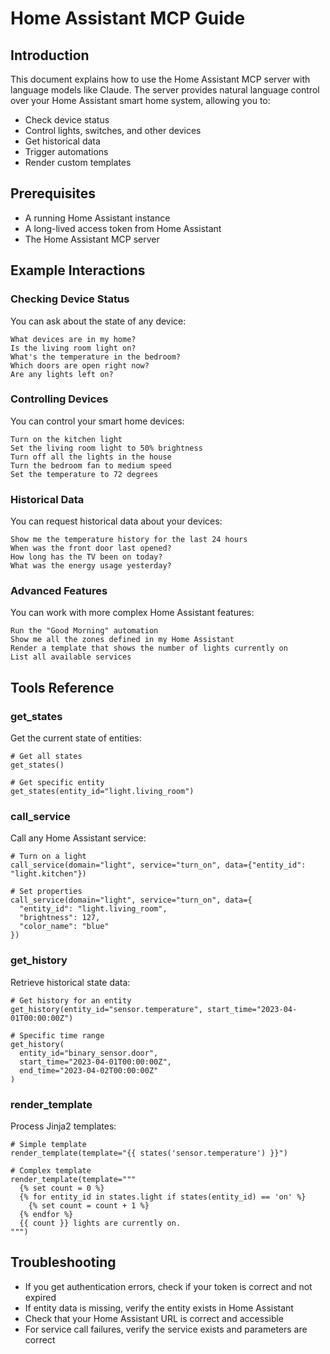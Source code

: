 # Home Assistant MCP Guide

## Introduction

This document explains how to use the Home Assistant MCP server with language models like Claude. The server provides natural language control over your Home Assistant smart home system, allowing you to:

- Check device status
- Control lights, switches, and other devices
- Get historical data
- Trigger automations
- Render custom templates

## Prerequisites

- A running Home Assistant instance
- A long-lived access token from Home Assistant
- The Home Assistant MCP server

## Example Interactions

### Checking Device Status

You can ask about the state of any device:

```
What devices are in my home?
Is the living room light on?
What's the temperature in the bedroom?
Which doors are open right now?
Are any lights left on?
```

### Controlling Devices

You can control your smart home devices:

```
Turn on the kitchen light
Set the living room light to 50% brightness
Turn off all the lights in the house
Turn the bedroom fan to medium speed
Set the temperature to 72 degrees
```

### Historical Data

You can request historical data about your devices:

```
Show me the temperature history for the last 24 hours
When was the front door last opened?
How long has the TV been on today?
What was the energy usage yesterday?
```

### Advanced Features

You can work with more complex Home Assistant features:

```
Run the "Good Morning" automation
Show me all the zones defined in my Home Assistant
Render a template that shows the number of lights currently on
List all available services
```

## Tools Reference

### get_states

Get the current state of entities:

```
# Get all states
get_states()

# Get specific entity
get_states(entity_id="light.living_room")
```

### call_service

Call any Home Assistant service:

```
# Turn on a light
call_service(domain="light", service="turn_on", data={"entity_id": "light.kitchen"})

# Set properties
call_service(domain="light", service="turn_on", data={
  "entity_id": "light.living_room",
  "brightness": 127,
  "color_name": "blue"
})
```

### get_history

Retrieve historical state data:

```
# Get history for an entity
get_history(entity_id="sensor.temperature", start_time="2023-04-01T00:00:00Z")

# Specific time range
get_history(
  entity_id="binary_sensor.door", 
  start_time="2023-04-01T00:00:00Z",
  end_time="2023-04-02T00:00:00Z"
)
```

### render_template

Process Jinja2 templates:

```
# Simple template
render_template(template="{{ states('sensor.temperature') }}")

# Complex template
render_template(template="""
  {% set count = 0 %}
  {% for entity_id in states.light if states(entity_id) == 'on' %}
    {% set count = count + 1 %}
  {% endfor %}
  {{ count }} lights are currently on.
""")
```

## Troubleshooting

- If you get authentication errors, check if your token is correct and not expired
- If entity data is missing, verify the entity exists in Home Assistant
- Check that your Home Assistant URL is correct and accessible
- For service call failures, verify the service exists and parameters are correct